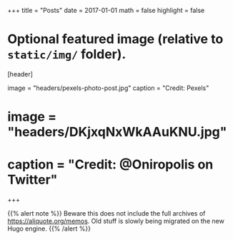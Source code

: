 +++
title = "Posts"
date = 2017-01-01
math = false
highlight = false

# Optional featured image (relative to `static/img/` folder).
[header]

image = "headers/pexels-photo-post.jpg"
caption = "Credit: Pexels"

# image = "headers/DKjxqNxWkAAuKNU.jpg"
# caption = "Credit: @Oniropolis on Twitter"

+++

{{% alert note %}}
Beware this does not include the full archives of <https://aliquote.org/memos>. Old stuff is slowly being migrated on the new Hugo engine.
{{% /alert %}}
